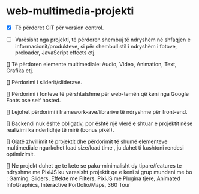 # web-multimedia-projekti
 
- [x] Të përdoret GIT për version control.

- [ ] Varësisht nga projekti, të përdoren shembuj të ndryshëm në shfaqjen e informacionit/produkteve, si për shembull stil i ndryshëm i  fotove, preloader, JavaScript effects etj.

[] Të përdoren elemente multimediale: Audio, Video, Animation, Text, Grafika etj.

[] Përdorimi i sliderit/sliderave.

[] Përdorimi i fonteve të përshtatshme për web-temën që keni nga Google Fonts ose self hosted.

[] Lejohet përdorimi i framework-ave/librarive të ndryshme për front-end.

[] Backendi nuk është obligativ, por është një vlerë e shtuar e projektit nëse realizimi ka nderlidhje të mirë (bonus pikë!).

[] Gjatë zhvillimit të projektit dhe përdorimit të shumë elementeve multimediale ngarkohet load size/load time , ju duhet ti kushtoni rendesi optimizimit.

[] Ne projekt duhet qe te kete se paku-minimalisht dy tipare/features te ndryshme me PixiJS ku varesisht projektit qe e keni si grup mundeni me bo : Gaming, Sliders, Effekte me Filters, PixiJS me Plugina tjere, Animated InfoGraphics, Interactive Portfolio/Maps, 360 Tour 
